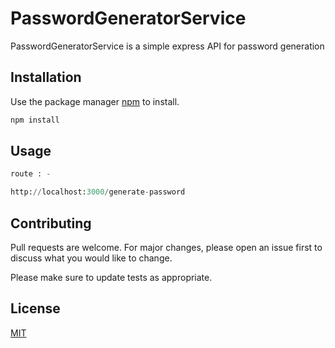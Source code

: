 # PasswordGeneratorService

PasswordGeneratorService is a simple express API for password generation 
## Installation

Use the package manager [npm](https://www.npmjs.com/package/) to install.

```bash
npm install
```

## Usage

```python
route : -

http://localhost:3000/generate-password

```

## Contributing

Pull requests are welcome. For major changes, please open an issue first
to discuss what you would like to change.

Please make sure to update tests as appropriate.

## License

[MIT](https://choosealicense.com/licenses/mit/)
